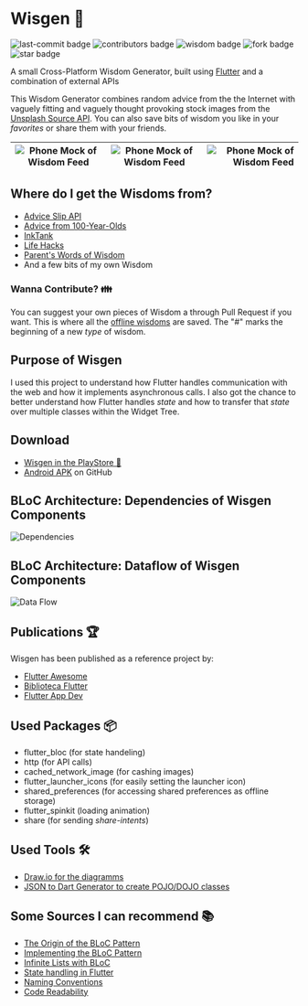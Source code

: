 # Wisgen 🔮
![last-commit badge](https://img.shields.io/github/last-commit/fasust/wisgen.svg?style=flat-square)
![contributors badge](https://img.shields.io/github/contributors/fasust/wisgen.svg?style=flat-square)
![wisdom badge](https://img.shields.io/badge/wisdom%20contributions-welcome-blueviolet?style=flat-square)
![fork badge](https://img.shields.io/github/forks/fasust/wisgen?label=Fork&style=social)
![star badge](https://img.shields.io/github/stars/fasust/wisgen?style=social)

A small Cross-Platform Wisdom Generator, built using [Flutter](https://flutter.dev/) and a combination of external APIs

This Wisdom Generator combines random advice from the the Internet with vaguely fitting and vaguely thought provoking stock images from the [Unsplash Source API](https://source.unsplash.com/). 
You can also save bits of wisdom you like in your _favorites_ or share them with your friends.

| ![Phone Mock of Wisdom Feed](https://github.com/Fasust/wisgen/blob/master/.additional_material/playstore/play-store-screen-1.png) | ![Phone Mock of Wisdom Feed](https://github.com/Fasust/wisgen/blob/master/.additional_material/playstore/play-store-screen-2.png) | ![Phone Mock of Wisdom Feed](https://github.com/Fasust/wisgen/blob/master/.additional_material/playstore/play-store-screen-3.png) |
| -------------------------------------------------------------------------------------------------------------- | :------------------------------------------------------------------------------------------------------------: | -------------------------------------------------------------------------------------------------------------: |

## Where do I get the Wisdoms from?
- [Advice Slip API](https://api.adviceslip.com)
- [Advice from 100-Year-Olds](http://mentalfloss.com/article/54286/100-pieces-advice-100-year-olds)
- [InkTank](https://inktank.fi/28-of-the-best-pieces-of-advice-about-life-youll-ever-read/)
- [Life Hacks](https://www.lifehack.org/articles/lifestyle/50-life-lessons-that-people-arent-told-about.html)
- [Parent's Words of Wisdom](https://www.huffpost.com/entry/parents-words-of-wisdom_b_5598671)
- And a few bits of my own Wisdom

### Wanna Contribute? 👪
You can suggest your own pieces of Wisdom a through Pull Request if you want. This is where all the [offline wisdoms](https://github.com/Fasust/wisgen/blob/master/assets/advice.txt) are saved. The "#" marks the beginning of a new _type_ of wisdom.

## Purpose of Wisgen
I used this project to understand how Flutter handles communication with the web and how it implements asynchronous calls. I also got the chance to better understand how Flutter handles _state_ and how to transfer that _state_ over multiple classes within the Widget Tree.

## Download
- [Wisgen in the PlayStore 📲](https://play.google.com/store/apps/details?id=faust.freetime.wisgen)
- [Android APK](https://github.com/Fasust/wisgen/releases) on GitHub

## BLoC Architecture: Dependencies of Wisgen Components
![Dependencies](https://github.com/Fasust/wisgen/blob/master/.additional_material/architecture/wisgen_depencies.PNG)

## BLoC Architecture: Dataflow of Wisgen Components
![Data Flow](https://github.com/Fasust/wisgen/blob/master/.additional_material/architecture/wisgen-dataflow.png)

## Publications 🏆
Wisgen has been published as a reference project by:
- [Flutter Awesome](https://flutterawesome.com/a-cross-platform-wisdom-generator-built-with-flutter/)
- [Biblioteca Flutter](http://bibliotecaflutter.com.br/um-gerador-de-sabedoria-de-plataforma-cruzada-construido-com-flutter/)
- [Flutter App Dev](https://flutterappdev.com/2019/10/13/a-cross-platform-wisdom-generator-built-with-flutter/)

## Used Packages 📦
- flutter_bloc (for state handeling)
- http (for API calls)
- cached_network_image (for cashing images)
- flutter_launcher_icons (for easily setting the launcher icon)
- shared_preferences (for accessing shared preferences as offline storage)
- flutter_spinkit (loading animation)
- share (for sending _share-intents_)

## Used Tools 🛠
- [Draw.io for the diagramms](https://www.draw.io/)
- [JSON to Dart Generator to create POJO/DOJO classes](https://javiercbk.github.io/json_to_dart/)
 
## Some Sources I can recommend 📚
- [The Origin of the BLoC Pattern](https://www.youtube.com/watch?v=PLHln7wHgPE)
- [Implementing the BLoC Pattern](https://www.didierboelens.com/2018/08/reactive-programming---streams---bloc/)
- [Infinite Lists with BLoC](https://felangel.github.io/bloc/#/flutterinfinitelisttutorial)
- [State handling in Flutter](https://www.youtube.com/watch?v=d_m5csmrf7I)
- [Naming Conventions](https://dart.dev/guides/language/effective-dart/style)
- [Code Readability](https://iirokrankka.com/2018/06/18/putting-build-methods-on-a-diet/)
